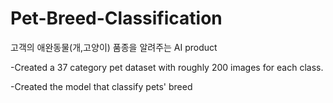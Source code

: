 # Pet-Breed-Classification
고객의 애완동물(개,고양이) 품종을 알려주는 AI product

-Created a 37 category pet dataset with roughly 200 images for each class.


-Created the model that classify pets' breed
